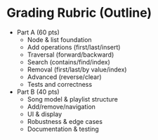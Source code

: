 # Grading Rubric (Outline)

- Part A (60 pts)
  - Node & list foundation
  - Add operations (first/last/insert)
  - Traversal (forward/backward)
  - Search (contains/find/index)
  - Removal (first/last/by value/index)
  - Advanced (reverse/clear)
  - Tests and correctness
- Part B (40 pts)
  - Song model & playlist structure
  - Add/remove/navigation
  - UI & display
  - Robustness & edge cases
  - Documentation & testing
